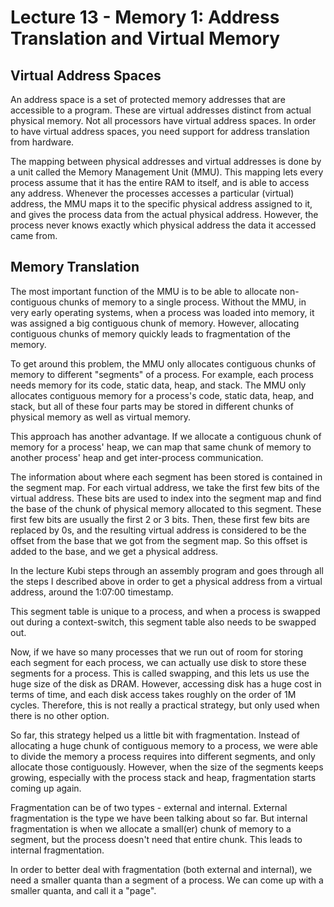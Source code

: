# Lecture 13 - Memory 1: Address Translation and Virtual Memory

## Virtual Address Spaces
An address space is a set of protected memory addresses that are accessible to a program. These are virtual addresses distinct from actual physical memory. Not all processors have virtual address spaces. In order to have virtual address spaces, you need support for address translation from hardware.

The mapping between physical addresses and virtual addresses is done by a unit called the Memory Management Unit (MMU). This mapping lets every process assume that it has the entire RAM to itself, and is able to access any address. Whenever the processes accesses a particular (virtual) address, the MMU maps it to the specific physical address assigned to it, and gives the process data from the actual physical address. However, the process never knows exactly which physical address the data it accessed came from.

## Memory Translation
The most important function of the MMU is to be able to allocate non-contiguous chunks of memory to a single process. Without the MMU, in very early operating systems, when a process was loaded into memory, it was assigned a big contiguous chunk of memory. However, allocating contiguous chunks of memory quickly leads to fragmentation of the memory.

To get around this problem, the MMU only allocates contiguous chunks of memory to different "segments" of a process. For example, each process needs memory for its code, static data, heap, and stack. The MMU only allocates contiguous memory for a process's code, static data, heap, and stack, but all of these four parts may be stored in different chunks of physical memory as well as virtual memory.

This approach has another advantage. If we allocate a contiguous chunk of memory for a process' heap, we can map that same chunk of memory to another process' heap and get inter-process communication.

The information about where each segment has been stored is contained in the segment map. For each virtual address, we take the first few bits of the virtual address. These bits are used to index into the segment map and find the base of the chunk of physical memory allocated to this segment. These first few bits are usually the first 2 or 3 bits. Then, these first few bits are replaced by 0s, and the resulting virtual address is considered to be the offset from the base that we got from the segment map. So this offset is added to the base, and we get a physical address.

In the lecture Kubi steps through an assembly program and goes through all the steps I described above in order to get a physical address from a virtual address, around the 1:07:00 timestamp.

This segment table is unique to a process, and when a process is swapped out during a context-switch, this segment table also needs to be swapped out.

Now, if we have so many processes that we run out of room for storing each segment for each process, we can actually use disk to store these segments for a process. This is called swapping, and this lets us use the huge size of the disk as DRAM. However, accessing disk has a huge cost in terms of time, and each disk access takes roughly on the order of 1M cycles. Therefore, this is not really a practical strategy, but only used when there is no other option.

So far, this strategy helped us a little bit with fragmentation. Instead of allocating a huge chunk of contiguous memory to a process, we were able to divide the memory a process requires into different segments, and only allocate those contiguously. However, when the size of the segments keeps growing, especially with the process stack and heap, fragmentation starts coming up again.

Fragmentation can be of two types - external and internal. External fragmentation is the type we have been talking about so far. But internal fragmentation is when we allocate a small(er) chunk of memory to a segment, but the process doesn't need that entire chunk. This leads to internal fragmentation.

In order to better deal with fragmentation (both external and internal), we need a smaller quanta than a segment of a process. We can come up with a smaller quanta, and call it a "page".